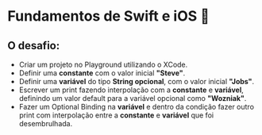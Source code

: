 # Fundamentos de Swift e iOS 📱

## O desafio:

- Criar um projeto no Playground utilizando o XCode.
- Definir uma **constante** com o valor inicial **"Steve"**.
- Definir uma **variável** do tipo **String opcional**, com o valor inicial **"Jobs"**.
- Escrever um print fazendo interpolação com a **constante** e **variável**, definindo um valor default para a variável opcional como **"Wozniak"**.
- Fazer um Optional Binding na **variável** e dentro da condição fazer outro print com interpolação entre a **constante** e **variável** que foi desembrulhada.
